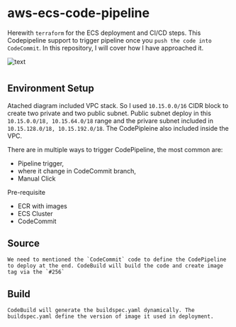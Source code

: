 # aws-ecs-code-pipeline

Herewith `terraform` for the ECS deployment and CI/CD steps. This Codepipeline support to trigger pipeline once you `push the code into CodeCommit`. In this repository, I will cover how I have approached it.

![text](/nginx-docker/aws-ecs.png)
#

## Environment Setup

Atached diagram included VPC stack. So I used `10.15.0.0/16` CIDR block to create two private and two public subnet. Public subnet deploy in this `10.15.0.0/18, 10.15.64.0/18` range and the privare subnet included in `10.15.128.0/18, 10.15.192.0/18`. The CodePipleine also included inside the VPC.

There are in multiple ways to trigger CodePipeline, the most common are:

+ Pipeline trigger, 
+ where it change in CodeCommit branch,
+ Manual Click 


Pre-requisite
+ ECR with images
+ ECS Cluster
+ CodeCommit

## Source
    We need to mentioned the `CodeCommit` code to define the CodePipeline to deploy at the end. CodeBuild will build the code and create image tag via the `#256`

## Build
    CodeBuild will generate the buildspec.yaml dynamically. The buildspec.yaml define the version of image it used in deployment.
